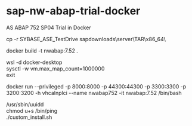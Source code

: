 # sap-nw-abap-trial-docker
AS ABAP 752 SP04 Trial in Docker

cp -r SYBASE_ASE_TestDrive sapdownloads\server\TAR\x86_64\  

docker build -t nwabap:7.52 .  

wsl -d docker-desktop  
sysctl -w vm.max_map_count=1000000  
exit  

docker run --privileged -p 8000:8000 -p 44300:44300 -p 3300:3300 -p 3200:3200 -h vhcalnplci --name nwabap752 -it nwabap:7.52 /bin/bash  

/usr/sbin/uuidd  
chmod u+s /bin/ping  
./custom_install.sh  


